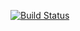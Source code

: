 [![Build Status](http://pi4.chux.net:9999/jenkins/job/CHUX/job/CompSci/job/puzzles/job/is-palindrome/badge/icon)](http://pi4.chux.net:9999/jenkins/job/CHUX/job/CompSci/job/puzzles/job/is-palindrome/)
